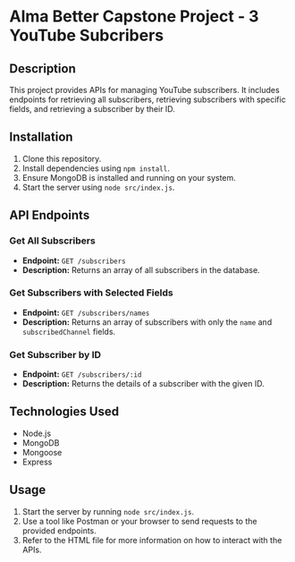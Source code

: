 # Alma Better Capstone Project - 3 YouTube Subcribers 

## Description

This project provides APIs for managing YouTube subscribers. It includes endpoints for retrieving all subscribers, retrieving subscribers with specific fields, and retrieving a subscriber by their ID.

## Installation

1. Clone this repository.
2. Install dependencies using `npm install`.
3. Ensure MongoDB is installed and running on your system.
4. Start the server using `node src/index.js`.

## API Endpoints

### Get All Subscribers

- **Endpoint:** `GET /subscribers`
- **Description:** Returns an array of all subscribers in the database.

### Get Subscribers with Selected Fields

- **Endpoint:** `GET /subscribers/names`
- **Description:** Returns an array of subscribers with only the `name` and `subscribedChannel` fields.

### Get Subscriber by ID

- **Endpoint:** `GET /subscribers/:id`
- **Description:** Returns the details of a subscriber with the given ID.

## Technologies Used

- Node.js
- MongoDB
- Mongoose
- Express

## Usage

1. Start the server by running `node src/index.js`.
2. Use a tool like Postman or your browser to send requests to the provided endpoints.
3. Refer to the HTML file for more information on how to interact with the APIs.



